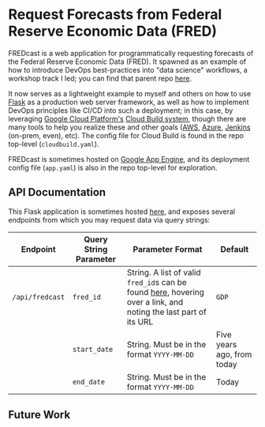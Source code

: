 Request Forecasts from Federal Reserve Economic Data (FRED)
===========================================================

FREDcast is a web application for programmatically requesting forecasts of the
Federal Reserve Economic Data (FRED). It spawned as an example of how to
introduce DevOps best-practices into "data science" workflows, a workshop
track I led; you can find that parent repo
[here](https://github.com/ryapric/pbdw).

It now serves as a lightweight example to myself and others on how to use
[Flask](https://flask.pocoo.org) as a production web server framework, as well
as how to implement DevOps principles like CI/CD into such a deployment; in this
case, by leveraging [Google Cloud Platform's](https://cloud.google.com) [Cloud
Build system](https://cloud.google.com/cloud-build), though there are many tools
to help you realize these and other goals ([AWS](https://aws.amazon.com),
[Azure](https://azure.microsoft.com), [Jenkins](https://jenkins.io) (on-prem,
even), etc). The config file for Cloud Build is found in the repo top-level
(`cloudbuild.yaml`).

FREDcast is sometimes hosted on [Google App
Engine](https://cloud.google.com/appengine), and its deployment config file
(`app.yaml`) is also in the repo top-level for exploration.

API Documentation
-----------------

This Flask application is sometimes hosted [here](https://fredcast.appspot.com),
and exposes several endpoints from which you may request data via query strings:

| Endpoint | Query String Parameter | Parameter Format | Default |
| --- | --- | --- | --- |
| `/api/fredcast` | `fred_id` | String. A list of valid `fred_id`s can be found [here](https://fred.stlouisfed.org/tags/series), hovering over a link, and noting the last part of its URL | `GDP` |
|   | `start_date` | String. Must be in the format `YYYY-MM-DD` | Five years ago, from today |
|   | `end_date` | String. Must be in the format `YYYY-MM-DD` | Today |

Future Work
-----------
